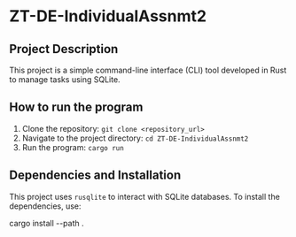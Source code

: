 # ZT-DE-IndividualAssnmt2

## Project Description
This project is a simple command-line interface (CLI) tool developed in Rust to manage tasks using SQLite.

## How to run the program
1. Clone the repository: `git clone <repository_url>`
2. Navigate to the project directory: `cd ZT-DE-IndividualAssnmt2`
3. Run the program: `cargo run`

## Dependencies and Installation
This project uses `rusqlite` to interact with SQLite databases.
To install the dependencies, use:

cargo install --path .
